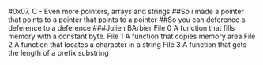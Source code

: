 #0x07. C - Even more pointers, arrays and strings
##So i made a pointer that points to a pointer that points to a pointer
##So you can deference a deference to a deference
###Julien BArbier
File 0	A function that fills memory with a constant byte.
File 1	A function that copies memory area
File 2	A  function that locates a character in a string
File 3	A function that gets the length of a prefix substring
